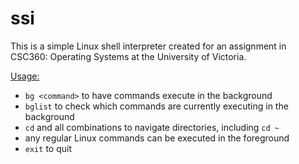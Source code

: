 # ssi
This is a simple Linux shell interpreter created for an assignment in CSC360: Operating Systems at the University of Victoria.

<u> Usage: </u>
- `bg <command>` to have commands execute in the background
- `bglist` to check which commands are currently executing in the background
- `cd` and all combinations to navigate directories, including `cd ~`
- any regular Linux commands can be executed in the foreground
- `exit` to quit
